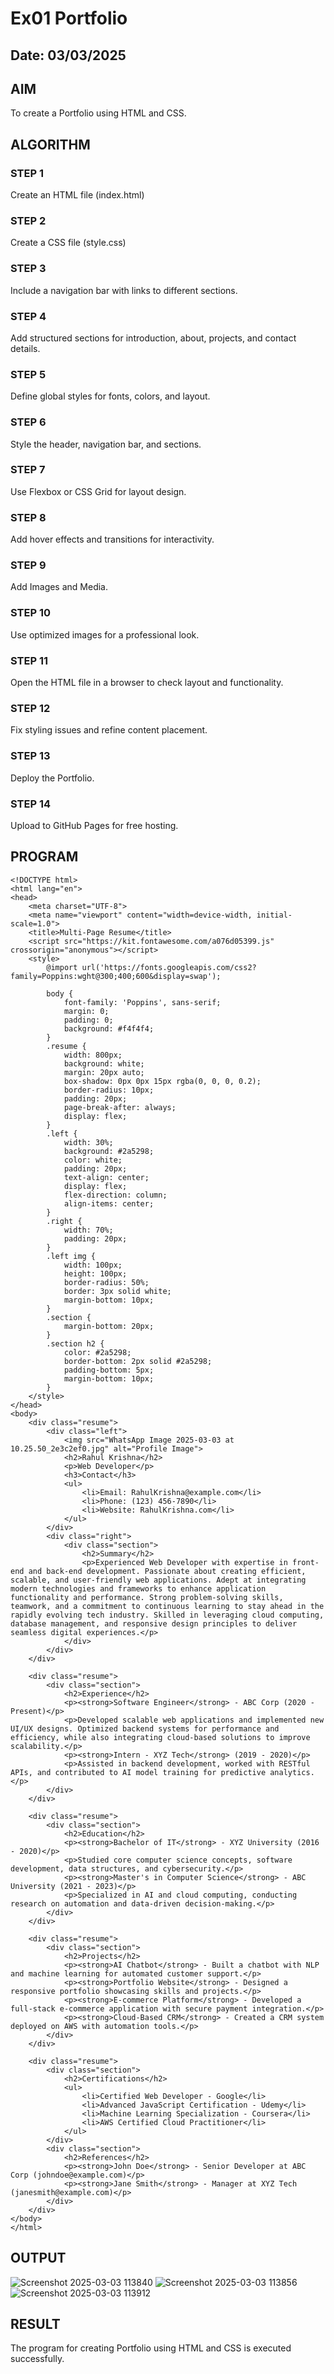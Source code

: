 # Ex01 Portfolio
## Date: 03/03/2025

## AIM
To create a Portfolio using HTML and CSS.

## ALGORITHM
### STEP 1
Create an HTML file (index.html)

### STEP 2
Create a CSS file (style.css)

### STEP 3
Include a navigation bar with links to different sections.

### STEP 4
Add structured sections for introduction, about, projects, and contact details.

### STEP 5
Define global styles for fonts, colors, and layout.

### STEP 6
Style the header, navigation bar, and sections.

### STEP 7
Use Flexbox or CSS Grid for layout design.

### STEP 8
Add hover effects and transitions for interactivity.

### STEP 9
Add Images and Media.

### STEP 10
Use optimized images for a professional look.

### STEP 11
Open the HTML file in a browser to check layout and functionality.

### STEP 12
Fix styling issues and refine content placement.

### STEP 13
Deploy the Portfolio.

### STEP 14
Upload to GitHub Pages for free hosting.

## PROGRAM
```
<!DOCTYPE html>
<html lang="en">
<head>
    <meta charset="UTF-8">
    <meta name="viewport" content="width=device-width, initial-scale=1.0">
    <title>Multi-Page Resume</title>
    <script src="https://kit.fontawesome.com/a076d05399.js" crossorigin="anonymous"></script>
    <style>
        @import url('https://fonts.googleapis.com/css2?family=Poppins:wght@300;400;600&display=swap');
        
        body {
            font-family: 'Poppins', sans-serif;
            margin: 0;
            padding: 0;
            background: #f4f4f4;
        }
        .resume {
            width: 800px;
            background: white;
            margin: 20px auto;
            box-shadow: 0px 0px 15px rgba(0, 0, 0, 0.2);
            border-radius: 10px;
            padding: 20px;
            page-break-after: always;
            display: flex;
        }
        .left {
            width: 30%;
            background: #2a5298;
            color: white;
            padding: 20px;
            text-align: center;
            display: flex;
            flex-direction: column;
            align-items: center;
        }
        .right {
            width: 70%;
            padding: 20px;
        }
        .left img {
            width: 100px;
            height: 100px;
            border-radius: 50%;
            border: 3px solid white;
            margin-bottom: 10px;
        }
        .section {
            margin-bottom: 20px;
        }
        .section h2 {
            color: #2a5298;
            border-bottom: 2px solid #2a5298;
            padding-bottom: 5px;
            margin-bottom: 10px;
        }
    </style>
</head>
<body>
    <div class="resume">
        <div class="left">
            <img src="WhatsApp Image 2025-03-03 at 10.25.50_2e3c2ef0.jpg" alt="Profile Image">
            <h2>Rahul Krishna</h2>
            <p>Web Developer</p>
            <h3>Contact</h3>
            <ul>
                <li>Email: RahulKrishna@example.com</li>
                <li>Phone: (123) 456-7890</li>
                <li>Website: RahulKrishna.com</li>
            </ul>
        </div>
        <div class="right">
            <div class="section">
                <h2>Summary</h2>
                <p>Experienced Web Developer with expertise in front-end and back-end development. Passionate about creating efficient, scalable, and user-friendly web applications. Adept at integrating modern technologies and frameworks to enhance application functionality and performance. Strong problem-solving skills, teamwork, and a commitment to continuous learning to stay ahead in the rapidly evolving tech industry. Skilled in leveraging cloud computing, database management, and responsive design principles to deliver seamless digital experiences.</p>
            </div>
        </div>
    </div>
    
    <div class="resume">
        <div class="section">
            <h2>Experience</h2>
            <p><strong>Software Engineer</strong> - ABC Corp (2020 - Present)</p>
            <p>Developed scalable web applications and implemented new UI/UX designs. Optimized backend systems for performance and efficiency, while also integrating cloud-based solutions to improve scalability.</p>
            <p><strong>Intern - XYZ Tech</strong> (2019 - 2020)</p>
            <p>Assisted in backend development, worked with RESTful APIs, and contributed to AI model training for predictive analytics.</p>
        </div>
    </div>
    
    <div class="resume">
        <div class="section">
            <h2>Education</h2>
            <p><strong>Bachelor of IT</strong> - XYZ University (2016 - 2020)</p>
            <p>Studied core computer science concepts, software development, data structures, and cybersecurity.</p>
            <p><strong>Master's in Computer Science</strong> - ABC University (2021 - 2023)</p>
            <p>Specialized in AI and cloud computing, conducting research on automation and data-driven decision-making.</p>
        </div>
    </div>
    
    <div class="resume">
        <div class="section">
            <h2>Projects</h2>
            <p><strong>AI Chatbot</strong> - Built a chatbot with NLP and machine learning for automated customer support.</p>
            <p><strong>Portfolio Website</strong> - Designed a responsive portfolio showcasing skills and projects.</p>
            <p><strong>E-commerce Platform</strong> - Developed a full-stack e-commerce application with secure payment integration.</p>
            <p><strong>Cloud-Based CRM</strong> - Created a CRM system deployed on AWS with automation tools.</p>
        </div>
    </div>
    
    <div class="resume">
        <div class="section">
            <h2>Certifications</h2>
            <ul>
                <li>Certified Web Developer - Google</li>
                <li>Advanced JavaScript Certification - Udemy</li>
                <li>Machine Learning Specialization - Coursera</li>
                <li>AWS Certified Cloud Practitioner</li>
            </ul>
        </div>
        <div class="section">
            <h2>References</h2>
            <p><strong>John Doe</strong> - Senior Developer at ABC Corp (johndoe@example.com)</p>
            <p><strong>Jane Smith</strong> - Manager at XYZ Tech (janesmith@example.com)</p>
        </div>
    </div>
</body>
</html>
```
## OUTPUT

![Screenshot 2025-03-03 113840](https://github.com/user-attachments/assets/5ef41c4f-e1c2-44b1-ade9-911734f30d00)
![Screenshot 2025-03-03 113856](https://github.com/user-attachments/assets/48310f7f-3c64-4d45-8918-8136204a18bd)
![Screenshot 2025-03-03 113912](https://github.com/user-attachments/assets/3e019c73-a38f-4634-99d5-fde65626365d)


## RESULT
The program for creating Portfolio using HTML and CSS is executed successfully.
